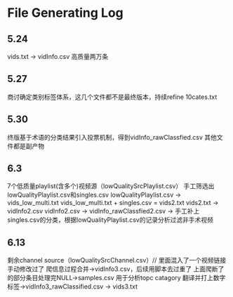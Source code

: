 # File Generating Log

## 5.24

vids.txt -> vidInfo.csv 高质量两万条

## 5.27

商讨确定类别标签体系，这几个文件都不是最终版本，持续refine 10cates.txt

## 5.30

终版基于术语的分类结果引入投票机制，得到vidInfo_rawClassfied.csv
其他文件都是副产物

## 6.3

7个低质量playlist(含多个)视频源（lowQualitySrcPlaylist.csv）
手工筛选出lowQualityPlaylist.csv和singles.csv
lowQualityPlaylist.csv -> vids_low_multi.txt
vids_low_multi.txt + singles.csv = vids2.txt
vids2.txt -> vidInfo2.csv
vidInfo2.csv -> vidInfo_rawClassfied2.csv -> 手工补上singles.csv的分类，根据lowQualityPlaylist.csv的记录分析过滤非手术视频

## 6.13

剩余channel source（lowQualitySrcChannel.csv）// 里面混入了一个视频链接手动修改过了
爬信息过程合并->vidInfo3.csv，后续用脚本去过重了
上面爬断了的部分条目处理完NULL->samples.csv 用于分析topc catagory
翻译并打上数字标签->vidInfo3_rawClassified.csv -> vids3.txt